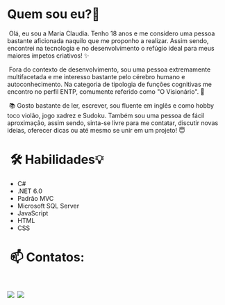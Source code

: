   <div>
   <h1>Quem sou eu?👋</h1>
    <p>&nbsp;Olá, eu sou a Maria Claudia. Tenho 18 anos e me considero uma pessoa bastante aficionada naquilo que me proponho a realizar. Assim sendo, encontrei na tecnologia e
      no desenvolvimento o refúgio ideal para meus maiores ímpetos criativos! ✨
    </p>
    <p>&nbsp;Fora do contexto de desenvolvimento, sou uma pessoa extremamente multifacetada e me interesso bastante pelo cérebro humano e autoconhecimento. Na categoria de tipologia
      de funções cognitivas me encontro no perfil ENTP, comumente referido como "O Visionário". 🧠
    </p>
    <p>&nbsp;📚 Gosto bastante de ler, escrever, sou fluente em inglês e como hobby toco violão, jogo xadrez e Sudoku. Também sou uma pessoa de fácil aproximação, assim sendo, sinta-se 
      livre para me contatar, discutir novas ideias, oferecer dicas ou até mesmo se unir em um projeto! 😇
    </p>
  </div>
  <div>
  <h1>&nbsp;🛠 Habilidades💡</h1>
      <ul>
        <li>C#</li>
        <li>.NET 6.0</li>
        <li>Padrão MVC</li>
        <li>Microsoft SQL Server</li>
        <li>JavaScript</li>
        <li>HTML</li>
        <li>CSS</li>
      </ul>
  </div>
  <div>
	<h1>&nbsp;📫 Contatos:<h1>
    <a href = "&nbsp; mailto:itisclaudia1@gmail.com"><img src="https://img.shields.io/badge/Gmail-D14836?style=for-the-badge&logo=gmail&logoColor=white" target="_blank"></a>
    <a href="&nbsp; https://www.linkedin.com/in/itisclaudia" target="_blank"><img src="https://img.shields.io/badge/-LinkedIn-%230077B5?style=for-the-badge&logo=linkedin&logoColor=white" target="_blank"></a>   
  </div>


